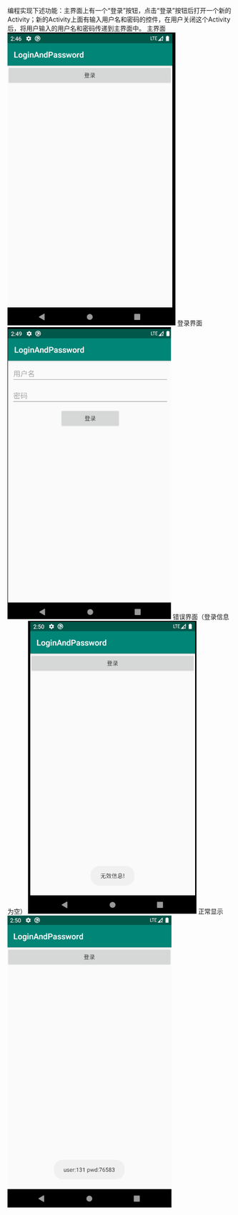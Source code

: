 编程实现下述功能：主界面上有一个“登录”按钮，点击“登录”按钮后打开一个新的Activity；新的Activity上面有输入用户名和密码的控件，在用户关闭这个Activity后，将用户输入的用户名和密码传递到主界面中。
主界面
![image](./picture/main.png)
登录界面
![image](./picture/login.png)
错误界面（登录信息为空）
![image](./picture/wrong.png)
正常显示
![image](./picture/run.png)